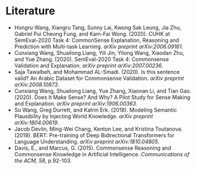 # Literature

- Hongru Wang, Xiangru Tang, Sunny Lai, Kwong Sak Leung, Jia Zhu, Gabriel Pui Cheong Fung, and Kam-Fai Wong. (2020). CUHK at SemEval-2020 Task 4: CommonSense Explanation, Reasoning and Prediction with Multi-task Learning. *arXiv preprint arXiv:2006.09161*.
- Cunxiang Wang, Shuailong Liang, Yili Jin, Yilong Wang, Xiaodan Zhu, and Yue Zhang. (2020). SemEval-2020 Task 4: Commonsense Validation and Explanation. *arXiv preprint arXiv:2007.00236*.
- Saja Tawalbeh, and Mohammad AL-Smadi. (2020). Is this sentence valid? An Arabic Dataset for Commonsense Validation. *arXiv preprint arXiv:2008.10873*.
- Cunxiang Wang, Shuailong Liang, Yue Zhang, Xiaonan Li, and Tian Gao. (2020). Does It Make Sense? And Why? A Pilot Study for Sense Making and Explanation. *arXiv preprint arXiv:1906.00363*.
- Su Wang, Greg Durrett, and Katrin Erk. (2018). Modeling Semantic Plausibility by Injecting World Knowledge. *arXiv preprint arXiv:1804.00619*.
- Jacob Devlin, Ming-Wei Chang, Kenton Lee, and Kristina Toutanova. (2019). BERT: Pre-training of Deep Bidirectional Transformers for Language Understanding. *arXiv preprint arXiv:1810.04805*.
- Davis, E., and Marcus, G. (2015). Commonsense Reasoning and Commonsense Knowledge in Artificial Intelligence. *Communications of the ACM, 58*, p.92-103.
